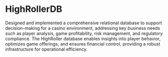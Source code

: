 # HighRollerDB

Designed and implemented a comprehensive relational database to support decision-making for a casino environment, addressing key business needs such as player analysis, game profitability, risk management, and regulatory compliance. The HighRoller database enables insights into player behavior, optimizes game offerings, and ensures financial control, providing a robust infrastructure for operational efficiency.
